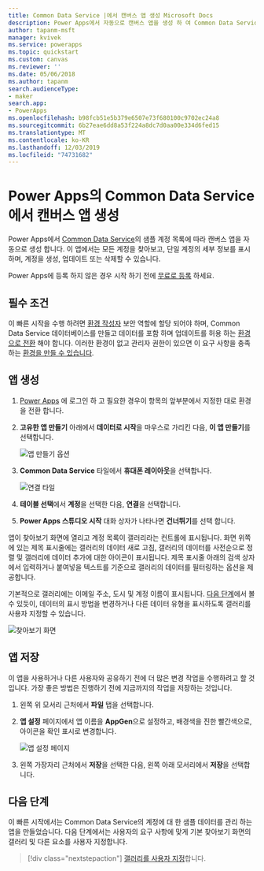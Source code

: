 ```yaml
---
title: Common Data Service |에서 캔버스 앱 생성 Microsoft Docs
description: Power Apps에서 자동으로 캔버스 앱을 생성 하 여 Common Data Service 데이터를 관리 합니다.
author: tapanm-msft
manager: kvivek
ms.service: powerapps
ms.topic: quickstart
ms.custom: canvas
ms.reviewer: ''
ms.date: 05/06/2018
ms.author: tapanm
search.audienceType:
- maker
search.app:
- PowerApps
ms.openlocfilehash: b98fcb51e5b379e6507e73f680100c9702ec24a8
ms.sourcegitcommit: 6b27eae6dd8a53f224a8dc7d0aa00e334d6fed15
ms.translationtype: MT
ms.contentlocale: ko-KR
ms.lasthandoff: 12/03/2019
ms.locfileid: "74731682"
---
```

# <a name="generate-a-canvas-app-from-common-data-service-in-power-apps"></a>Power Apps의 Common Data Service에서 캔버스 앱 생성

Power Apps에서 [Common Data Service](../common-data-service/data-platform-intro.md)의 샘플 계정 목록에 따라 캔버스 앱을 자동으로 생성 합니다. 이 앱에서는 모든 계정을 찾아보고, 단일 계정의 세부 정보를 표시하며, 계정을 생성, 업데이트 또는 삭제할 수 있습니다.

Power Apps에 등록 하지 않은 경우 시작 하기 전에 [무료로 등록](https://make.powerapps.com?utm_source=padocs&utm_medium=linkinadoc&utm_campaign=referralsfromdoc) 하세요.

## <a name="prerequisites"></a>필수 조건

이 빠른 시작을 수행 하려면 [환경 작성자](https://docs.microsoft.com/power-platform/admin/database-security#predefined-security-roles) 보안 역할에 할당 되어야 하며, Common Data Service 데이터베이스를 만들고 데이터를 포함 하며 업데이트를 허용 하는 [환경으로 전환](working-with-environments.md) 해야 합니다. 이러한 환경이 없고 관리자 권한이 있으면 이 요구 사항을 충족하는 [환경을 만들 수 있습니다](https://docs.microsoft.com/power-platform/admin/environments-administration#create-an-environment).

## <a name="generate-an-app"></a>앱 생성

1. [Power Apps](https://make.powerapps.com?utm_source=padocs&utm_medium=linkinadoc&utm_campaign=referralsfromdoc) 에 로그인 하 고 필요한 경우이 항목의 앞부분에서 지정한 대로 환경을 전환 합니다.

1. **고유한 앱 만들기** 아래에서 **데이터로 시작**을 마우스로 가리킨 다음, **이 앱 만들기**를 선택합니다.

    ![앱 만들기 옵션](./media/data-platform-create-app/start-from-data.png)

1. **Common Data Service** 타일에서 **휴대폰 레이아웃**을 선택합니다.

    ![연결 타일](./media/data-platform-create-app/connection-tile.png)

1. **테이블 선택**에서 **계정**을 선택한 다음, **연결**을 선택합니다.

1. **Power Apps 스튜디오 시작** 대화 상자가 나타나면 **건너뛰기**를 선택 합니다.

앱이 찾아보기 화면에 열리고 계정 목록이 갤러리라는 컨트롤에 표시됩니다. 화면 위쪽에 있는 제목 표시줄에는 갤러리의 데이터 새로 고침, 갤러리의 데이터를 사전순으로 정렬 및 갤러리에 데이터 추가에 대한 아이콘이 표시됩니다. 제목 표시줄 아래의 검색 상자에서 입력하거나 붙여넣을 텍스트를 기준으로 갤러리의 데이터를 필터링하는 옵션을 제공합니다. 

기본적으로 갤러리에는 이메일 주소, 도시 및 계정 이름이 표시됩니다. [다음 단계](data-platform-create-app.md#next-steps)에서 볼 수 있듯이, 데이터의 표시 방법을 변경하거나 다른 데이터 유형을 표시하도록 갤러리를 사용자 지정할 수 있습니다.

![찾아보기 화면](./media/data-platform-create-app/browse-screen.png)

## <a name="save-the-app"></a>앱 저장
이 앱을 사용하거나 다른 사용자와 공유하기 전에 더 많은 변경 작업을 수행하려고 할 것입니다. 가장 좋은 방법은 진행하기 전에 지금까지의 작업을 저장하는 것입니다.

1. 왼쪽 위 모서리 근처에서 **파일** 탭을 선택합니다.

1. **앱 설정** 페이지에서 앱 이름을 **AppGen**으로 설정하고, 배경색을 진한 빨간색으로, 아이콘을 확인 표시로 변경합니다.

    ![앱 설정 페이지](./media/data-platform-create-app/app-settings.png)

1. 왼쪽 가장자리 근처에서 **저장**을 선택한 다음, 왼쪽 아래 모서리에서 **저장**을 선택합니다.

## <a name="next-steps"></a>다음 단계
이 빠른 시작에서는 Common Data Service의 계정에 대 한 샘플 데이터를 관리 하는 앱을 만들었습니다. 다음 단계에서는 사용자의 요구 사항에 맞게 기본 찾아보기 화면의 갤러리 및 다른 요소를 사용자 지정합니다.

> [!div class="nextstepaction"]
> [갤러리를 사용자 지정](customize-layout-sharepoint.md)합니다.
